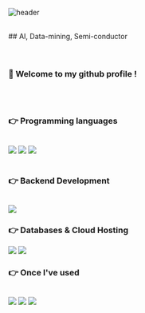 
![header](https://capsule-render.vercel.app/api?type=venom&text=AI&color=F8E2FF&fontSize=30)
<div align="">
 <br/>
  <div align "center">
##   AI, Data-mining, Semi-conductor
  </div>
  <br/>
   <br/>
   
###  :wave: Welcome to my github profile !

  
 <br/>
 <br/>

### 👉 Programming languages

  
 <br/>
 
<img src="https://img.shields.io/badge/JAVA-007396?style=for-the-badge&logo=java&logoColor=white">
<img src="https://img.shields.io/badge/Python-007396?style=for-the-badge&logo=python&logoColor=white">
<img src="https://img.shields.io/badge/C-4479A1?style=for-the-badge&logo=C&logoColor=white">



 <br/>
 <br/>

  
###  👉 Backend Development
 <br/>
 <img src="https://img.shields.io/badge/Springboot-0000000?style=for-the-badge&logo=springboot&logoColor=white">
 
###  👉 Databases & Cloud Hosting
<img src="https://img.shields.io/badge/MySQL-4479A1?style=for-the-badge&logo=MySQL&logoColor=white">
<img src="https://img.shields.io/badge/github-000000?style=for-the-badge&logo=github&logoColor=white">
 <br/>

### 👉 Once I've used
  <br/>
<img src="https://img.shields.io/badge/Tensorflow-f9940c?style=for-the-badge&logo=tensorflow&logoColor=white">
<img src="https://img.shields.io/badge/Anaconda-58f90c?style=for-the-badge&logo=anaconda&logoColor=white">
<img src="https://img.shields.io/badge/Googlecolab-3d85c6?style=for-the-badge&logo=googlecolab&logoColor=white">
 <br/>
 <br/>

</div>
<!--
**Skkuhodomo/Skkuhodomo** is a ✨ _special_ ✨ repository because its `README.md` (this file) appears on your GitHub profile.

